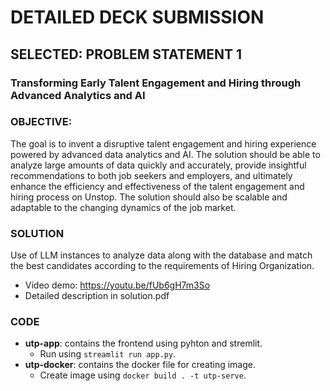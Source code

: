 # DETAILED DECK SUBMISSION
## SELECTED: PROBLEM STATEMENT 1
### Transforming Early Talent Engagement and Hiring through Advanced Analytics and AI
### OBJECTIVE:
The goal is to invent a disruptive talent engagement and hiring experience powered by advanced data analytics and AI. The solution should be able to analyze large amounts of data quickly and accurately, provide insightful recommendations to both job seekers and employers, and ultimately enhance the efficiency and effectiveness of the talent engagement and hiring process on Unstop. The solution should also be scalable and adaptable to the changing dynamics of the job market.

### SOLUTION
Use of LLM instances to analyze data along with the database and match the best candidates according to the requirements of Hiring Organization.
- Video demo: https://youtu.be/fUb6gH7m3So
- Detailed description in solution.pdf

### CODE
- **utp-app**: contains the frontend using pyhton and stremlit.
  - Run using `streamlit run app.py`.
- **utp-docker**: contains the docker file for creating image.
  - Create image using `docker build . -t utp-serve`.
